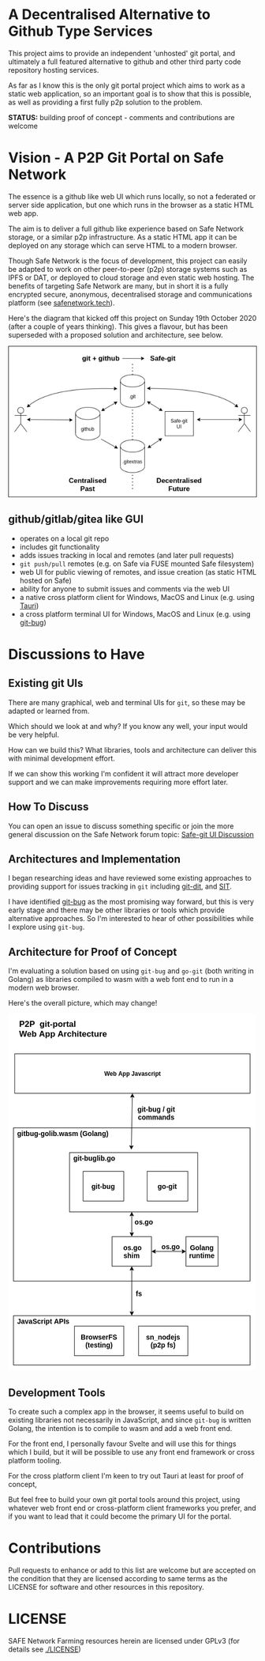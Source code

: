 # A Decentralised Alternative to Github Type Services 

This project aims to provide an independent 'unhosted' git portal, and ultimately a full featured alternative to github and other third party code repository hosting services.

As far as I know this is the only git portal project which aims to work as a static web application, so an important goal is to show that this is possible, as well as providing a first fully p2p solution to the problem.

**STATUS:** building proof of concept - comments and contributions are welcome

# Vision - A P2P Git Portal on Safe Network
The essence is a github like web UI which runs locally, so not a federated or server side application, but one which runs in the browser as a static HTML web app.

The aim is to deliver a full github like experience based on Safe Network storage, or a similar p2p infrastructure. As a static HTML app it can be deployed on any storage which can serve HTML to a modern browser.

Though Safe Network is the focus of development, this project can easily be adapted to work on other peer-to-peer (p2p) storage systems such as IPFS or DAT, or deployed to cloud storage and even static web hosting.  The benefits of targeting Safe Network are many, but in short it is a fully encrypted secure, anonymous, decentralised storage and communications platform (see [safenetwork.tech](https://safenetwork.tech)).

Here's the diagram that kicked off this project on Sunday 19th October 2020 (after a couple of years thinking). This gives a flavour, but has been superseded with a proposed solution and architecture, see below. 

<img src="./diagrams/past-and-future.png" alt="contrasting git with github and git with Safe architectures">

## github/gitlab/gitea like GUI
* operates on a local git repo
* includes git functionality
* adds issues tracking in local and remotes (and later pull requests)
* `git push/pull` remotes (e.g. on Safe via FUSE mounted Safe filesystem)
* web UI for public viewing of remotes, and issue creation (as static HTML hosted on Safe)
* ability for anyone to submit issues and comments via the web UI
* a native cross platform client for Windows, MacOS and Linux (e.g. using [Tauri](https://tauri.studio))
* a cross platform terminal UI for Windows, MacOS and Linux (e.g. using [git-bug](https://github.com/MichaelMure/git-bug))
 
# Discussions to Have

## Existing git UIs
There are many graphical, web and terminal UIs for `git`, so these may be adapted or learned from. 

Which should we look at and why? If you know any well, your input would be very helpful.

How can we build this? What libraries, tools and architecture can deliver this with minimal development effort. 

If we can show this working I'm confident it will attract more developer support and we can make improvements requiring more effort later.

## How To Discuss

You can open an issue to discuss something specific or join the more general discussion on the Safe Network forum topic: [Safe-git UI Discussion](https://safenetforum.org/t/safe-git-ui-discussion/32793?u=happybeing)

## Architectures and Implementation
I began researching ideas and have reviewed some existing approaches to providing support for issues tracking in `git` including [git-dit](https://github.com/neithernut/git-dit), and [SIT](https://github.com/sit-fyi/sit).

I have identified [git-bug](https://github.com/MichaelMure/git-bug) as the most promising way forward, but this is very early stage and there may be other libraries or tools which provide alternative approaches. So I'm interested to hear of other possibilities while I explore using `git-bug`.

## Architecture for Proof of Concept
I'm evaluating a solution based on using `git-bug` and `go-git` (both writing in Golang) as libraries compiled to wasm with a web font end to run in a modern web browser.

Here's the overall picture, which may change!

<img src="./diagrams/git-portal-architecture-golang-wasm.png" alt="architecture diagram for golang to wasm proof of concept">

## Development Tools
To create such a complex app in the browser, it seems useful to build on existing libraries not necessarily in JavaScript, and since `git-bug` is written Golang, the intention is to compile to wasm and add a web front end.

For the front end, I personally favour Svelte and will use this for things which I build, but it will be possible to use any front end framework or cross platform tooling.

For the cross platform client I'm keen to try out Tauri at least for proof of concept, 

But feel free to build your own git portal tools around this project, using whatever web front end or cross-platform client frameworks you prefer, and if you want to lead that it could become the primary UI for the portal.

# Contributions

Pull requests to enhance or add to this list are welcome but are accepted on the condition that they are licensed according to same terms as the LICENSE for software and other resources in this repository.

# LICENSE

SAFE Network Farming resources herein are licensed under GPLv3 (for details see [./LICENSE](./LICENSE))
